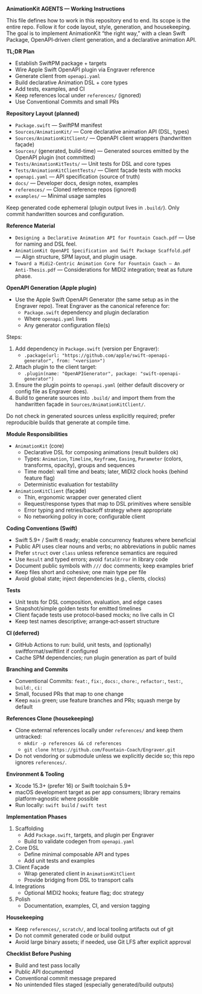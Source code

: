 **AnimationKit AGENTS — Working Instructions**

This file defines how to work in this repository end to end. Its scope is the entire repo. Follow it for code layout, style, generation, and housekeeping. The goal is to implement AnimationKit “the right way,” with a clean Swift Package, OpenAPI‑driven client generation, and a declarative animation API.

**TL;DR Plan**
- Establish SwiftPM package + targets
- Wire Apple Swift OpenAPI plugin via Engraver reference
- Generate client from `openapi.yaml`
- Build declarative Animation DSL + core types
- Add tests, examples, and CI
- Keep references local under `references/` (ignored)
- Use Conventional Commits and small PRs

**Repository Layout (planned)**
- `Package.swift` — SwiftPM manifest
- `Sources/AnimationKit/` — Core declarative animation API (DSL, types)
- `Sources/AnimationKitClient/` — OpenAPI client wrappers (handwritten façade)
- `Sources/` (generated, build-time) — Generated sources emitted by the OpenAPI plugin (not committed)
- `Tests/AnimationKitTests/` — Unit tests for DSL and core types
- `Tests/AnimationKitClientTests/` — Client façade tests with mocks
- `openapi.yaml` — API specification (source of truth)
- `docs/` — Developer docs, design notes, examples
- `references/` — Cloned reference repos (ignored)
- `examples/` — Minimal usage samples

Keep generated code ephemeral (plugin output lives in `.build/`). Only commit handwritten sources and configuration.

**Reference Material**
- `Designing a Declarative Animation API for Fountain Coach.pdf` — Use for naming and DSL feel.
- `AnimationKit OpenAPI Specification and Swift Package Scaffold.pdf` — Align structure, SPM layout, and plugin usage.
- `Toward a Midi2‑Centric Animation Core for Fountain Coach – An Anti‑Thesis.pdf` — Considerations for MIDI2 integration; treat as future phase.

**OpenAPI Generation (Apple plugin)**
- Use the Apple Swift OpenAPI Generator (the same setup as in the Engraver repo). Treat Engraver as the canonical reference for:
  - `Package.swift` dependency and plugin declaration
  - Where `openapi.yaml` lives
  - Any generator configuration file(s)

Steps:
1) Add dependency in `Package.swift` (version per Engraver):
   - `.package(url: "https://github.com/apple/swift-openapi-generator", from: "<version>")`
2) Attach plugin to the client target:
   - `.plugin(name: "OpenAPIGenerator", package: "swift-openapi-generator")`
3) Ensure the plugin points to `openapi.yaml` (either default discovery or config file as Engraver does).
4) Build to generate sources into `.build/` and import them from the handwritten façade in `Sources/AnimationKitClient/`.

Do not check in generated sources unless explicitly required; prefer reproducible builds that generate at compile time.

**Module Responsibilities**
- `AnimationKit` (core)
  - Declarative DSL for composing animations (result builders ok)
  - Types: `Animation`, `Timeline`, `Keyframe`, `Easing`, `Parameter` (colors, transforms, opacity), groups and sequences
  - Time model: wall time and beats; later, MIDI2 clock hooks (behind feature flag)
  - Deterministic evaluation for testability
- `AnimationKitClient` (façade)
  - Thin, ergonomic wrapper over generated client
  - Request/response types that map to DSL primitives where sensible
  - Error typing and retries/backoff strategy where appropriate
  - No networking policy in core; configurable client

**Coding Conventions (Swift)**
- Swift 5.9+ / Swift 6 ready; enable concurrency features where beneficial
- Public API uses clear nouns and verbs; no abbreviations in public names
- Prefer `struct` over `class` unless reference semantics are required
- Use `Result` and typed errors; avoid `fatalError` in library code
- Document public symbols with `///` doc comments; keep examples brief
- Keep files short and cohesive; one main type per file
- Avoid global state; inject dependencies (e.g., clients, clocks)

**Tests**
- Unit tests for DSL composition, evaluation, and edge cases
- Snapshot/simple golden tests for emitted timelines
- Client façade tests use protocol‑based mocks; no live calls in CI
- Keep test names descriptive; arrange‑act‑assert structure

**CI (deferred)**
- GitHub Actions to run: build, unit tests, and (optionally) swiftformat/swiftlint if configured
- Cache SPM dependencies; run plugin generation as part of build

**Branching and Commits**
- Conventional Commits: `feat:`, `fix:`, `docs:`, `chore:`, `refactor:`, `test:`, `build:`, `ci:`
- Small, focused PRs that map to one change
- Keep `main` green; use feature branches and PRs; squash merge by default

**References Clone (housekeeping)**
- Clone external references locally under `references/` and keep them untracked:
  - `mkdir -p references && cd references`
  - `git clone https://github.com/Fountain-Coach/Engraver.git`
- Do not vendoring or submodule unless we explicitly decide so; this repo ignores `references/`.

**Environment & Tooling**
- Xcode 15.3+ (prefer 16) or Swift toolchain 5.9+
- macOS development target as per app consumers; library remains platform‑agnostic where possible
- Run locally: `swift build` / `swift test`

**Implementation Phases**
1) Scaffolding
   - Add `Package.swift`, targets, and plugin per Engraver
   - Build to validate codegen from `openapi.yaml`
2) Core DSL
   - Define minimal composable API and types
   - Add unit tests and examples
3) Client Façade
   - Wrap generated client in `AnimationKitClient`
   - Provide bridging from DSL to transport calls
4) Integrations
   - Optional MIDI2 hooks; feature flag; doc strategy
5) Polish
   - Documentation, examples, CI, and version tagging

**Housekeeping**
- Keep `references/`, `scratch/`, and local tooling artifacts out of git
- Do not commit generated code or build output
- Avoid large binary assets; if needed, use Git LFS after explicit approval

**Checklist Before Pushing**
- Build and test pass locally
- Public API documented
- Conventional commit message prepared
- No unintended files staged (especially generated/build outputs)

